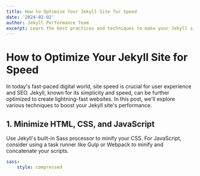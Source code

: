 ```yaml
---
title: How to Optimize Your Jekyll Site for Speed
date: '2024-02-02'
author: Jekyll Performance Team
excerpt: Learn the best practices and techniques to make your Jekyll site lightning fast. We'll cover everything from image optimization to leveraging browser caching.
---
```


# How to Optimize Your Jekyll Site for Speed

In today's fast-paced digital world, site speed is crucial for user experience and SEO. Jekyll, known for its simplicity and speed, can be further optimized to create lightning-fast websites. In this post, we'll explore various techniques to boost your Jekyll site's performance.

## 1. Minimize HTML, CSS, and JavaScript

Use Jekyll's built-in Sass processor to minify your CSS. For JavaScript, consider using a task runner like Gulp or Webpack to minify and concatenate your scripts.

```yaml
sass:
    style: compressed

